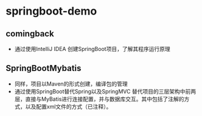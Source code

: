 # springboot-demo

## comingback
- 通过使用IntelliJ IDEA 创建SpringBoot项目，了解其程序运行原理

## SpringBootMybatis
- 同样，项目以Maven的形式创建，编译包的管理
- 通过使用SpringBoot替代Spring以及SpringMVC 替代项目的三层架构中前两层，直接与MyBatis进行连接配置，并与数据库交互。其中包括了注解的方式，以及配置xml文件的方式（已注释）。